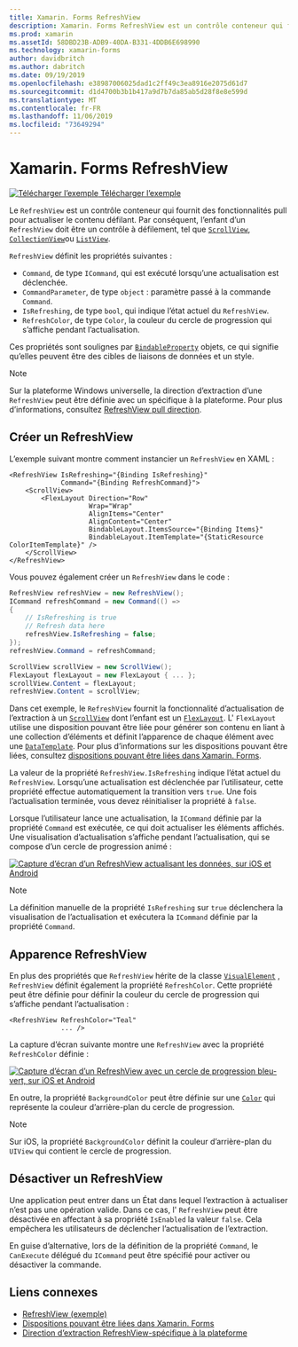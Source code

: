 ```yaml
---
title: Xamarin. Forms RefreshView
description: Xamarin. Forms RefreshView est un contrôle conteneur qui fournit des fonctionnalités pull pour actualiser le contenu défilant.
ms.prod: xamarin
ms.assetId: 58DBD23B-ADB9-40DA-B331-4DDB6E698990
ms.technology: xamarin-forms
author: davidbritch
ms.author: dabritch
ms.date: 09/19/2019
ms.openlocfilehash: e38987006025dad1c2ff49c3ea8916e2075d61d7
ms.sourcegitcommit: d1d4700b3b1b417a9d7b7da85ab5d28f8e8e599d
ms.translationtype: MT
ms.contentlocale: fr-FR
ms.lasthandoff: 11/06/2019
ms.locfileid: "73649294"
---
```

# <a name="xamarinforms-refreshview"></a>Xamarin. Forms RefreshView

[![Télécharger l’exemple](~/media/shared/download.png) Télécharger l’exemple](https://docs.microsoft.com/samples/xamarin/xamarin-forms-samples/userinterface-refreshviewdemo/)

Le `RefreshView` est un contrôle conteneur qui fournit des fonctionnalités pull pour actualiser le contenu défilant. Par conséquent, l’enfant d’un `RefreshView` doit être un contrôle à défilement, tel que [`ScrollView`](xref:Xamarin.Forms.ScrollView), [`CollectionView`](xref:Xamarin.Forms.CollectionView)ou [`ListView`](xref:Xamarin.Forms.ListView).

`RefreshView` définit les propriétés suivantes :

- `Command`, de type `ICommand`, qui est exécuté lorsqu’une actualisation est déclenchée.
- `CommandParameter`, de type `object` : paramètre passé à la commande `Command`.
- `IsRefreshing`, de type `bool`, qui indique l’état actuel du `RefreshView`.
- `RefreshColor`, de type `Color`, la couleur du cercle de progression qui s’affiche pendant l’actualisation.

Ces propriétés sont soulignes par [`BindableProperty`](xref:Xamarin.Forms.BindableProperty) objets, ce qui signifie qu’elles peuvent être des cibles de liaisons de données et un style.

> [!NOTE]
> Sur la plateforme Windows universelle, la direction d’extraction d’une `RefreshView` peut être définie avec un spécifique à la plateforme. Pour plus d’informations, consultez [RefreshView pull direction](~/xamarin-forms/platform/windows/refreshview-pulldirection.md).

## <a name="create-a-refreshview"></a>Créer un RefreshView

L’exemple suivant montre comment instancier un `RefreshView` en XAML :

```xaml
<RefreshView IsRefreshing="{Binding IsRefreshing}"
             Command="{Binding RefreshCommand}">
    <ScrollView>
        <FlexLayout Direction="Row"
                    Wrap="Wrap"
                    AlignItems="Center"
                    AlignContent="Center"
                    BindableLayout.ItemsSource="{Binding Items}"
                    BindableLayout.ItemTemplate="{StaticResource ColorItemTemplate}" />
    </ScrollView>
</RefreshView>
```

Vous pouvez également créer un `RefreshView` dans le code :

```csharp
RefreshView refreshView = new RefreshView();
ICommand refreshCommand = new Command(() =>
{
    // IsRefreshing is true
    // Refresh data here
    refreshView.IsRefreshing = false;
});
refreshView.Command = refreshCommand;

ScrollView scrollView = new ScrollView();
FlexLayout flexLayout = new FlexLayout { ... };
scrollView.Content = flexLayout;
refreshView.Content = scrollView;
```

Dans cet exemple, le `RefreshView` fournit la fonctionnalité d’actualisation de l’extraction à un [`ScrollView`](xref:Xamarin.Forms.ScrollView) dont l’enfant est un [`FlexLayout`](xref:Xamarin.Forms.FlexLayout). L' `FlexLayout` utilise une disposition pouvant être liée pour générer son contenu en liant à une collection d’éléments et définit l’apparence de chaque élément avec une [`DataTemplate`](xref:Xamarin.Forms.DataTemplate). Pour plus d’informations sur les dispositions pouvant être liées, consultez [dispositions pouvant être liées dans Xamarin. Forms](~/xamarin-forms/user-interface/layouts/bindable-layouts.md).

La valeur de la propriété `RefreshView.IsRefreshing` indique l’état actuel du `RefreshView`. Lorsqu’une actualisation est déclenchée par l’utilisateur, cette propriété effectue automatiquement la transition vers `true`. Une fois l’actualisation terminée, vous devez réinitialiser la propriété à `false`.

Lorsque l’utilisateur lance une actualisation, la `ICommand` définie par la propriété `Command` est exécutée, ce qui doit actualiser les éléments affichés. Une visualisation d’actualisation s’affiche pendant l’actualisation, qui se compose d’un cercle de progression animé :

[![Capture d’écran d’un RefreshView actualisant les données, sur iOS et Android](refreshview-images/default-progress-circle.png "RefreshView actualiser les données")](refreshview-images/default-progress-circle-large.png#lightbox "RefreshView actualiser les données")

> [!NOTE]
> La définition manuelle de la propriété `IsRefreshing` sur `true` déclenchera la visualisation de l’actualisation et exécutera la `ICommand` définie par la propriété `Command`.

## <a name="refreshview-appearance"></a>Apparence RefreshView

En plus des propriétés que `RefreshView` hérite de la classe [`VisualElement`](xref:Xamarin.Forms.VisualElement) , `RefreshView` définit également la propriété `RefreshColor`. Cette propriété peut être définie pour définir la couleur du cercle de progression qui s’affiche pendant l’actualisation :

```xaml
<RefreshView RefreshColor="Teal"
             ... />
```

La capture d’écran suivante montre une `RefreshView` avec la propriété `RefreshColor` définie :

[![Capture d’écran d’un RefreshView avec un cercle de progression bleu-vert, sur iOS et Android](refreshview-images/teal-progress-circle.png "RefreshView avec un cercle de progression bleu-vert")](refreshview-images/teal-progress-circle-large.png#lightbox "RefreshView avec un cercle de progression bleu-vert")

En outre, la propriété `BackgroundColor` peut être définie sur une [`Color`](xref:Xamarin.Forms.Color) qui représente la couleur d’arrière-plan du cercle de progression.

> [!NOTE]
> Sur iOS, la propriété `BackgroundColor` définit la couleur d’arrière-plan du `UIView` qui contient le cercle de progression.

## <a name="disable-a-refreshview"></a>Désactiver un RefreshView

Une application peut entrer dans un État dans lequel l’extraction à actualiser n’est pas une opération valide. Dans ce cas, l' `RefreshView` peut être désactivée en affectant à sa propriété `IsEnabled` la valeur `false`. Cela empêchera les utilisateurs de déclencher l’actualisation de l’extraction.

En guise d’alternative, lors de la définition de la propriété `Command`, le `CanExecute` délégué du `ICommand` peut être spécifié pour activer ou désactiver la commande.

## <a name="related-links"></a>Liens connexes

- [RefreshView (exemple)](https://docs.microsoft.com/samples/xamarin/xamarin-forms-samples/userinterface-refreshviewdemo/)
- [Dispositions pouvant être liées dans Xamarin. Forms](~/xamarin-forms/user-interface/layouts/bindable-layouts.md)
- [Direction d’extraction RefreshView-spécifique à la plateforme](~/xamarin-forms/platform/windows/refreshview-pulldirection.md)
